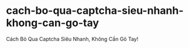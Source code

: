 # cach-bo-qua-captcha-sieu-nhanh-khong-can-go-tay
Cách Bỏ Qua Captcha Siêu Nhanh, Không Cần Gõ Tay!

